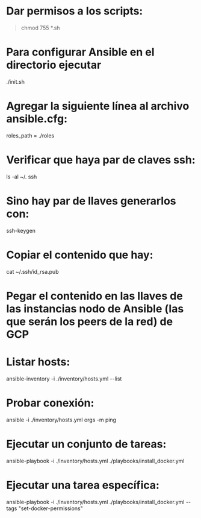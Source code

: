 # Dar permisos a los scripts:
> chmod 755 *.sh

# Para configurar Ansible en el directorio ejecutar
./init.sh
# Agregar la siguiente línea al archivo ansible.cfg:
roles_path = ./roles

# Verificar que haya par de claves ssh:
ls -al ~/. ssh
# Sino hay par de llaves generarlos con:
ssh-keygen
# Copiar el contenido que hay:
cat ~/.ssh/id_rsa.pub
# Pegar el contenido en las llaves de las instancias nodo de Ansible (las que serán los peers de la red) de GCP

# Listar hosts:
ansible-inventory -i ./inventory/hosts.yml --list
# Probar conexión:
ansible -i ./inventory/hosts.yml orgs -m ping
# Ejecutar un conjunto de tareas:
ansible-playbook -i ./inventory/hosts.yml ./playbooks/install_docker.yml
# Ejecutar una tarea específica:
ansible-playbook -i ./inventory/hosts.yml ./playbooks/install_docker.yml --tags "set-docker-permissions"